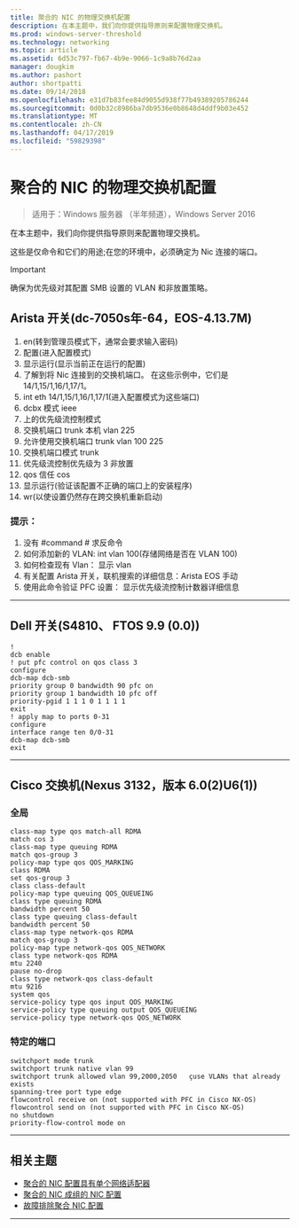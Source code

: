 ```yaml
---
title: 聚合的 NIC 的物理交换机配置
description: 在本主题中，我们向你提供指导原则来配置物理交换机。
ms.prod: windows-server-threshold
ms.technology: networking
ms.topic: article
ms.assetid: 6d53c797-fb67-4b9e-9066-1c9a8b76d2aa
manager: dougkim
ms.author: pashort
author: shortpatti
ms.date: 09/14/2018
ms.openlocfilehash: e31d7b83fee84d9055d938f77b49389205786244
ms.sourcegitcommit: 0d0b32c8986ba7db9536e0b8648d4ddf9b03e452
ms.translationtype: MT
ms.contentlocale: zh-CN
ms.lasthandoff: 04/17/2019
ms.locfileid: "59829398"
---
```

# <a name="physical-switch-configuration-for-converged-nic"></a>聚合的 NIC 的物理交换机配置

>适用于：Windows 服务器 （半年频道），Windows Server 2016

在本主题中，我们向你提供指导原则来配置物理交换机。 


这些是仅命令和它们的用途;在您的环境中，必须确定为 Nic 连接的端口。 

>[!IMPORTANT]
>确保为优先级对其配置 SMB 设置的 VLAN 和非放置策略。

## <a name="arista-switch-dcs-7050s-64-eos-4137m"></a>Arista 开关\(dc\-7050s年\-64，EOS\-4.13.7M\)

1.  en\(转到管理员模式下，通常会要求输入密码\)
2.  配置\(进入配置模式\)
3.  显示运行\(显示当前正在运行的配置\)
4.  了解到将 Nic 连接到的交换机端口。 在这些示例中，它们是 14/1,15/1,16/1,17/1。
5.  int eth 14/1,15/1,16/1,17/1\(进入配置模式为这些端口\)
6.  dcbx 模式 ieee
7.  上的优先级流控制模式
8.  交换机端口 trunk 本机 vlan 225
9.  允许使用交换机端口 trunk vlan 100 225
10. 交换机端口模式 trunk
11. 优先级流控制优先级为 3 非放置
12. qos 信任 cos
13. 显示运行\(验证该配置不正确的端口上的安装程序\)
14. wr\(以使设置仍然存在跨交换机重新启动\)

### <a name="tips"></a>提示：
1.  没有 #command # 求反命令
2.  如何添加新的 VLAN: int vlan 100\(存储网络是否在 VLAN 100\)
3.  如何检查现有 Vlan： 显示 vlan
4.  有关配置 Arista 开关，联机搜索的详细信息：Arista EOS 手动
5.  使用此命令验证 PFC 设置： 显示优先级流控制计数器详细信息

--- 

## <a name="dell-switch-s4810-ftos-99-00"></a>Dell 开关\(S4810、 FTOS 9.9 \(0.0\)\)

    
    !
    dcb enable
    ! put pfc control on qos class 3
    configure
    dcb-map dcb-smb
    priority group 0 bandwidth 90 pfc on
    priority group 1 bandwidth 10 pfc off
    priority-pgid 1 1 1 0 1 1 1 1
    exit
    ! apply map to ports 0-31
    configure
    interface range ten 0/0-31
    dcb-map dcb-smb
    exit
    
--- 

## <a name="cisco-switch-nexus-3132-version-602u61"></a>Cisco 交换机\(Nexus 3132，版本 6.0\(2\)U6\(1\)\)

### <a name="global"></a>全局
    
    class-map type qos match-all RDMA
    match cos 3
    class-map type queuing RDMA
    match qos-group 3
    policy-map type qos QOS_MARKING
    class RDMA
    set qos-group 3
    class class-default
    policy-map type queuing QOS_QUEUEING
    class type queuing RDMA
    bandwidth percent 50
    class type queuing class-default
    bandwidth percent 50
    class-map type network-qos RDMA
    match qos-group 3
    policy-map type network-qos QOS_NETWORK
    class type network-qos RDMA
    mtu 2240
    pause no-drop
    class type network-qos class-default
    mtu 9216
    system qos
    service-policy type qos input QOS_MARKING
    service-policy type queuing output QOS_QUEUEING
    service-policy type network-qos QOS_NETWORK
    

### <a name="port-specific"></a>特定的端口

    
    switchport mode trunk
    switchport trunk native vlan 99
    switchport trunk allowed vlan 99,2000,2050   çuse VLANs that already exists
    spanning-tree port type edge
    flowcontrol receive on (not supported with PFC in Cisco NX-OS)
    flowcontrol send on (not supported with PFC in Cisco NX-OS)
    no shutdown
    priority-flow-control mode on
    
--- 

## <a name="related-topics"></a>相关主题

- [聚合的 NIC 配置具有单个网络适配器](cnic-single.md)
- [聚合的 NIC 成组的 NIC 配置](cnic-datacenter.md)
- [故障排除聚合 NIC 配置](cnic-app-troubleshoot.md)

--- 